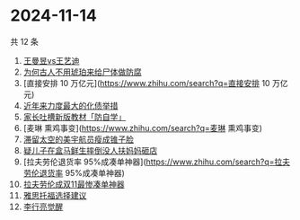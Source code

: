 # 2024-11-14

共 12 条

<!-- BEGIN ZHIHUSEARCH -->
<!-- 最后更新时间 Thu Nov 14 2024 01:18:30 GMT+0800 (China Standard Time) -->
1. [王曼昱vs王艺迪](https://www.zhihu.com/search?q=王曼昱vs王艺迪)
1. [为何古人不用琥珀来给尸体做防腐](https://www.zhihu.com/search?q=为何古人不用琥珀来给尸体做防腐)
1. [直接安排 10 万亿元](https://www.zhihu.com/search?q=直接安排 10 万亿元)
1. [近年来力度最大的化债举措](https://www.zhihu.com/search?q=近年来力度最大的化债举措)
1. [家长吐槽新版教材「防自学」](https://www.zhihu.com/search?q=家长吐槽新版教材「防自学」)
1. [麦琳 熏鸡事变](https://www.zhihu.com/search?q=麦琳 熏鸡事变)
1. [滞留太空的美宇航员瘦成锥子脸](https://www.zhihu.com/search?q=滞留太空的美宇航员瘦成锥子脸)
1. [疑儿子在盒马鲜生摔倒没人扶妈妈砸店](https://www.zhihu.com/search?q=疑儿子在盒马鲜生摔倒没人扶妈妈砸店)
1. [拉夫劳伦退货率 95%成凑单神器](https://www.zhihu.com/search?q=拉夫劳伦退货率 95%成凑单神器)
1. [拉夫劳伦成双11最惨凑单神器](https://www.zhihu.com/search?q=拉夫劳伦成双11最惨凑单神器)
1. [雅思托福选择建议](https://www.zhihu.com/search?q=雅思托福选择建议)
1. [李行亮觉醒](https://www.zhihu.com/search?q=李行亮觉醒)
<!-- END ZHIHUSEARCH -->
